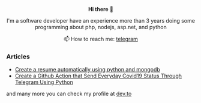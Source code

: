 <p align=center><b>Hi there</b> 👋</p>
<p align=center>I'm a software developer have an experience more than 3 years doing some programming about php, nodejs, asp.net, and python</p>


<p align=center>📫 How to reach me: <a href=https://bit.ly/telegramrino>telegram</a> </p>

### Articles

- [Create a resume automatically using python and mongodb](https://bit.ly/3fMr4hF)
- [Create a Github Action that Send Everyday Covid19 Status Through Telegram Using Python](https://bit.ly/2Ci3Cue)

and many more you can check my profile at [dev.to](https://bit.ly/rinodevto)


